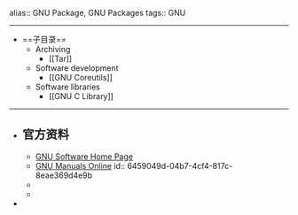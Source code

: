 alias:: GNU Package, GNU Packages
tags:: GNU

- ---
- ==子目录==
	- Archiving
		- [[Tar]]
	- Software development
		- [[GNU Coreutils]]
	- Software libraries
		- [[GNU C Library]]
- ---
- ## 官方资料
	- [GNU Software Home Page](https://www.gnu.org/software/)
	- [GNU Manuals Online](https://www.gnu.org/manual/)
	  id:: 6459049d-04b7-4cf4-817c-8eae369d4e9b
	-
	-
-